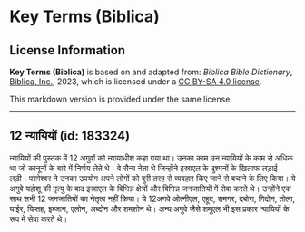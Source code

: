 # Key Terms (Biblica)

## License Information

**Key Terms (Biblica)** is based on and adapted from: _Biblica Bible Dictionary_, [Biblica, Inc.](https://www.biblica.com/), 2023, which is licensed under a [CC BY-SA 4.0 license](https://creativecommons.org/licenses/by-sa/4.0/legalcode.en).

This markdown version is provided under the same license.



--------------------------------

## 12 न्यायियों (id: 183324)

न्यायियों की पुस्तक में 12 अगुवों को न्यायाधीश कहा गया था। उनका काम उन न्यायियों के काम से अधिक था जो कानूनों के बारे में निर्णय लेते थे। वे सैन्य नेता थे जिन्होंने इस्राएल के दुश्मनों के खिलाफ लड़ाई लड़ी। परमेश्वर ने उनका उपयोग अपने लोगों को बुरी तरह से व्यवहार किए जाने से बचाने के लिए किया। ये अगुवे यहोशू की मृत्यु के बाद इस्राएल के विभिन्न क्षेत्रों और विभिन्न जनजातियों में सेवा करते थे। उन्होंने एक साथ सभी 12 जनजातियों का नेतृत्व नहीं किया। ये 12अगवे ओत्नीएल, एहूद, शमगर, दबोरा, गिदोन, तोला, याईर, यिप्तह, इब्जान, एलोन, अब्दोन और शमशोन थे। अन्य अगुवे जैसे शमूएल भी इस प्रकार न्यायियों के रूप में सेवा करते थे।


